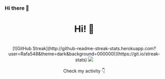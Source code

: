 ### Hi there 👋

<h1 align="center">Hi! &#128075;</h1>
<br>

<div align="center">
  <picture>
    [![GitHub Streak](http://github-readme-streak-stats.herokuapp.com?user=Rafa548&theme=dark&background=000000)](https://git.io/streak-stats)
  </picture>

  <picture height="150em">
    <source 
      srcset="https://github-readme-stats.vercel.app/api/top-langs/?username=Rafa548&layout=compact&langs_count=8&theme=dark"
      media="(prefers-color-scheme: dark)"
    />
    <source
      srcset="https://github-readme-stats.vercel.app/api/top-langs/?username=Rafa548&layout=compact&langs_count=8"
      media="(prefers-color-scheme: light), (prefers-color-scheme: no-preference)"
    />
    <img src="https://github-readme-stats.vercel.app/api/top-langs/?username=Rafa548&layout=compact&langs_count=8" />
  </picture>
</div>
  
<div align="center">
  <br>
  Check my activity &#128071;
</div>
